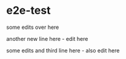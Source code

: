 # e2e-test

some edits over here

another new line here - edit here


some edits
and third line here - also edit here
